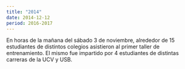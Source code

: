 ```yaml
---
title: "2014"
date: 2014-12-12
period: 2016-2017
---
```

En horas de la mañana del sábado 3 de noviembre, alrededor de 15 estudiantes de distintos colegios asistieron al primer taller de entrenamiento. El mismo fue impartido por 4 estudiantes de distintas carreras de la UCV y USB.
